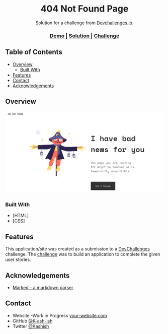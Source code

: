 <!-- Please update value in the {}  -->

<h1 align="center">404 Not Found Page</h1>

<div align="center">
   Solution for a challenge from  <a href="https://devchallenges.io/" target="_blank">Devchallenges.io</a>.
</div>

<div align="center">
  <h3>
    <a href="https://k-ash-ish.github.io/404-Not-Found-devChallenges/">
      Demo
    </a>
    <span> | </span>
    <a href="https://devchallenges.io/solutions/s4d5qzVd3eVnuLZJaLNS">
      Solution
    </a>
    <span> | </span>
    <a href="https://devchallenges.io/challenges/wBunSb7FPrIepJZAg0sY">
      Challenge
    </a>
  </h3>
</div>

<!-- TABLE OF CONTENTS -->

## Table of Contents

- [Overview](#overview)
  - [Built With](#built-with)
- [Features](#features)
- [Contact](#contact)
- [Acknowledgements](#acknowledgements)

<!-- OVERVIEW -->

## Overview

![screenshot](Desktop.PNG)



### Built With

<!-- This section should list any major frameworks that you built your project using. Here are a few examples.-->

- [HTML]
- [CSS]

## Features

<!-- List the features of your application or follow the template. Don't share the figma file here :) -->

This application/site was created as a submission to a [DevChallenges](https://devchallenges.io/challenges) challenge. The [challenge](https://devchallenges.io/challenges/wBunSb7FPrIepJZAg0sY) was to build an application to complete the given user stories.


## Acknowledgements

- [Marked - a markdown parser](https://github.com/chjj/marked)

## Contact

- Website -Work in Progress [your-website.com](https://{your-web-site-link})
- GitHub [@K-ash-ish](https://github.com/K-ash-ish)
- Twitter [@Kashish](https://twitter.com/Kashish90879490)
